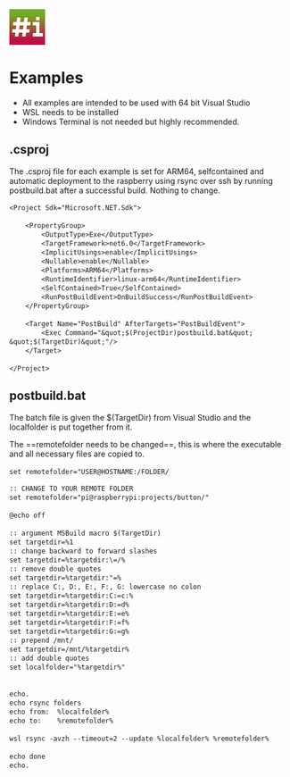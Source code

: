﻿<img src="..//Sharpi/img/sharpi.png">

# Examples

- All examples are intended to be used with 64 bit Visual Studio
- WSL needs to be installed
- Windows Terminal is not needed but highly recommended.

## .csproj
The .csproj file for each 
example is set for ARM64, selfcontained and automatic deployment to the
raspberry using rsync over ssh by running postbuild.bat after a successful build.
Nothing to change.
```
<Project Sdk="Microsoft.NET.Sdk">

	<PropertyGroup>
		<OutputType>Exe</OutputType>
		<TargetFramework>net6.0</TargetFramework>
		<ImplicitUsings>enable</ImplicitUsings>
		<Nullable>enable</Nullable>
		<Platforms>ARM64</Platforms>
		<RuntimeIdentifier>linux-arm64</RuntimeIdentifier>
		<SelfContained>True</SelfContained>
		<RunPostBuildEvent>OnBuildSuccess</RunPostBuildEvent>
	</PropertyGroup>

	<Target Name="PostBuild" AfterTargets="PostBuildEvent">
		<Exec Command="&quot;$(ProjectDir)postbuild.bat&quot; &quot;$(TargetDir)&quot;"/>
	</Target>

</Project>
```

## postbuild.bat

The batch file is given the $(TargetDir) from Visual Studio and the localfolder
is put together from it.

The ==remotefolder needs to be changed==, this is where the executable and all
necessary files are copied to. 

`set remotefolder="USER@HOSTNAME:/FOLDER/`


```
:: CHANGE TO YOUR REMOTE FOLDER
set remotefolder="pi@raspberrypi:projects/button/"

@echo off

:: argument MSBuild macro $(TargetDir)
set targetdir=%1
:: change backward to forward slashes
set targetdir=%targetdir:\=/%
:: remove double quotes
set targetdir=%targetdir:"=%
:: replace C:, D:, E:, F:, G: lowercase no colon
set targetdir=%targetdir:C:=c:%
set targetdir=%targetdir:D:=d%
set targetdir=%targetdir:E:=e%
set targetdir=%targetdir:F:=f%
set targetdir=%targetdir:G:=g%
:: prepend /mnt/
set targetdir=/mnt/%targetdir%
:: add double quotes
set localfolder="%targetdir%"


echo.
echo rsync folders
echo from:  %localfolder%
echo to:    %remotefolder%

wsl rsync -avzh --timeout=2 --update %localfolder% %remotefolder%

echo done
echo.
```

